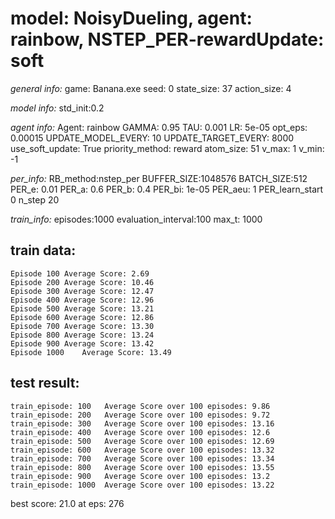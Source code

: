 
# model: NoisyDueling, agent: rainbow, NSTEP_PER-rewardUpdate: soft

*general info:*
	game: Banana.exe
	seed: 0
	state_size: 37
	action_size: 4

*model info:*
	std_init:0.2

*agent info:*
	Agent: rainbow
	GAMMA: 0.95
	TAU: 0.001
	LR: 5e-05
	opt_eps: 0.00015
	UPDATE_MODEL_EVERY: 10
	UPDATE_TARGET_EVERY: 8000
	use_soft_update: True
	priority_method: reward
	atom_size: 51
	v_max: 1
	v_min: -1

*per_info:*
	RB_method:nstep_per
	BUFFER_SIZE:1048576
	BATCH_SIZE:512
	PER_e: 0.01
	PER_a: 0.6
	PER_b: 0.4
	PER_bi: 1e-05
	PER_aeu: 1
	PER_learn_start 0
	n_step 20

*train_info:*
	episodes:1000
	evaluation_interval:100
	max_t: 1000

## train data: 

	Episode 100	Average Score: 2.69
	Episode 200	Average Score: 10.46
	Episode 300	Average Score: 12.47
	Episode 400	Average Score: 12.96
	Episode 500	Average Score: 13.21
	Episode 600	Average Score: 12.86
	Episode 700	Average Score: 13.30
	Episode 800	Average Score: 13.24
	Episode 900	Average Score: 13.42
	Episode 1000	Average Score: 13.49

## test result: 

	train_episode: 100	 Average Score over 100 episodes: 9.86
	train_episode: 200	 Average Score over 100 episodes: 9.72
	train_episode: 300	 Average Score over 100 episodes: 13.16
	train_episode: 400	 Average Score over 100 episodes: 12.6
	train_episode: 500	 Average Score over 100 episodes: 12.69
	train_episode: 600	 Average Score over 100 episodes: 13.32
	train_episode: 700	 Average Score over 100 episodes: 13.34
	train_episode: 800	 Average Score over 100 episodes: 13.55
	train_episode: 900	 Average Score over 100 episodes: 13.2
	train_episode: 1000	 Average Score over 100 episodes: 13.22

best score: 21.0 at eps: 276

